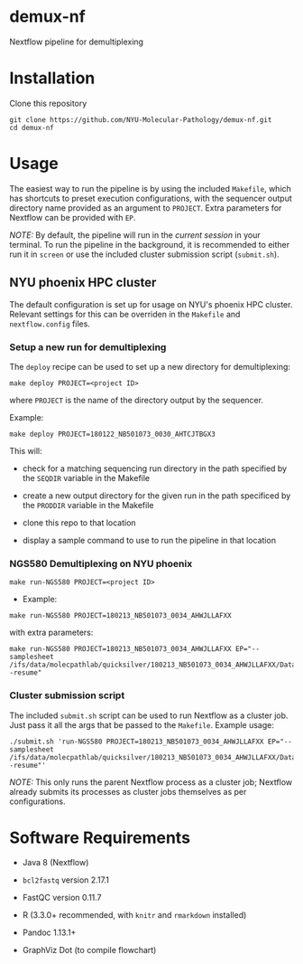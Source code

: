 # demux-nf
Nextflow pipeline for demultiplexing

# Installation

Clone this repository

```
git clone https://github.com/NYU-Molecular-Pathology/demux-nf.git
cd demux-nf
```
# Usage

The easiest way to run the pipeline is by using the included `Makefile`, which has shortcuts to preset execution configurations, with the sequencer output directory name provided as an argument to `PROJECT`. Extra parameters for Nextflow can be provided with `EP`.

_NOTE:_ By default, the pipeline will run in the _current session_ in your terminal. To run the pipeline in the background, it is recommended to either run it in `screen` or use the included cluster submission script (`submit.sh`).

## NYU phoenix HPC cluster

The default configuration is set up for usage on NYU's phoenix HPC cluster. Relevant settings for this can be overriden in the `Makefile` and `nextflow.config` files.

### Setup a new run for demultiplexing

The `deploy` recipe can be used to set up a new directory for demultiplexing:

```
make deploy PROJECT=<project ID>
```

where `PROJECT` is the name of the directory output by the sequencer. 

Example:

```
make deploy PROJECT=180122_NB501073_0030_AHTCJTBGX3
```

This will:

- check for a matching sequencing run directory in the path specified by the `SEQDIR` variable in the Makefile

- create a new output directory for the given run in the path specificed by the `PRODDIR` variable in the Makefile

- clone this repo to that location

- display a sample command to use to run the pipeline in that location

### NGS580 Demultiplexing on NYU phoenix

```
make run-NGS580 PROJECT=<project ID>
```

- Example:

```
make run-NGS580 PROJECT=180213_NB501073_0034_AHWJLLAFXX
```

with extra parameters:

```
make run-NGS580 PROJECT=180213_NB501073_0034_AHWJLLAFXX EP="--samplesheet /ifs/data/molecpathlab/quicksilver/180213_NB501073_0034_AHWJLLAFXX/Data/Intensities/BaseCalls/og.SampleSheet.csv -resume"
```

### Cluster submission script

The included `submit.sh` script can be used to run Nextflow as a cluster job. Just pass it all the args that be passed to the `Makefile`. Example usage:

```
./submit.sh 'run-NGS580 PROJECT=180213_NB501073_0034_AHWJLLAFXX EP="--samplesheet /ifs/data/molecpathlab/quicksilver/180213_NB501073_0034_AHWJLLAFXX/Data/Intensities/BaseCalls/og.SampleSheet.csv -resume"'
```

_NOTE:_ This only runs the parent Nextflow process as a cluster job; Nextflow already submits its processes as cluster jobs themselves as per configurations. 

# Software Requirements

- Java 8 (Nextflow)

- `bcl2fastq` version 2.17.1

- FastQC version 0.11.7

- R (3.3.0+ recommended, with `knitr` and `rmarkdown` installed)

- Pandoc 1.13.1+

- GraphViz Dot (to compile flowchart)

